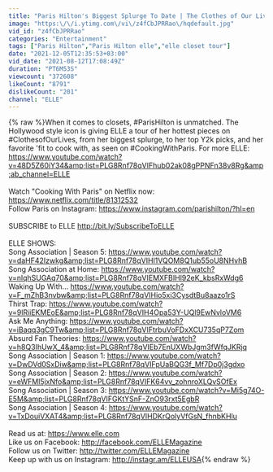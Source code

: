 ```yaml
---
title: "Paris Hilton's Biggest Splurge To Date | The Clothes of Our Lives | ELLE"
image: "https:\/\/i.ytimg.com\/vi\/z4fCbJPRRao\/hqdefault.jpg"
vid_id: "z4fCbJPRRao"
categories: "Entertainment"
tags: ["Paris Hilton","Paris Hilton elle","elle closet tour"]
date: "2021-12-05T12:35:53+03:00"
vid_date: "2021-08-12T17:08:49Z"
duration: "PT6M53S"
viewcount: "372608"
likeCount: "8791"
dislikeCount: "201"
channel: "ELLE"
---
```

{% raw %}When it comes to closets, #ParisHilton is unmatched. The Hollywood style icon is giving ELLE a tour of her hottest pieces on #ClothesofOurLives, from her biggest splurge, to her top Y2k picks, and her favorite 'fit to cook with, as seen on #CookingWithParis. For more ELLE: <a rel="nofollow" target="blank" href="https://www.youtube.com/watch?v=48D5Z60iY34&amp;list=PLG8Rnf78qVIFhub02ak08gPPNFn38v8Rg&amp;ab_channel=ELLE">https://www.youtube.com/watch?v=48D5Z60iY34&amp;list=PLG8Rnf78qVIFhub02ak08gPPNFn38v8Rg&amp;ab_channel=ELLE</a><br /><br />Watch &quot;Cooking With Paris&quot; on Netflix now: <a rel="nofollow" target="blank" href="https://www.netflix.com/title/81312532">https://www.netflix.com/title/81312532</a><br />Follow Paris on Instagram: <a rel="nofollow" target="blank" href="https://www.instagram.com/parishilton/?hl=en">https://www.instagram.com/parishilton/?hl=en</a><br /><br />SUBSCRIBE to ELLE <a rel="nofollow" target="blank" href="http://bit.ly/SubscribeToELLE">http://bit.ly/SubscribeToELLE</a><br /> <br />ELLE SHOWS:<br />Song Association | Season 5: <a rel="nofollow" target="blank" href="https://www.youtube.com/watch?v=daHF42Izwkg&amp;list=PLG8Rnf78qVIHl1VQOM8Q1ub55oU8NHvhB">https://www.youtube.com/watch?v=daHF42Izwkg&amp;list=PLG8Rnf78qVIHl1VQOM8Q1ub55oU8NHvhB</a><br />Song Association at Home: <a rel="nofollow" target="blank" href="https://www.youtube.com/watch?v=nlqhSUGAq70&amp;list=PLG8Rnf78qVIEMXFBIHl92eK_kbsRxWdg6">https://www.youtube.com/watch?v=nlqhSUGAq70&amp;list=PLG8Rnf78qVIEMXFBIHl92eK_kbsRxWdg6</a><br />Waking Up With… <a rel="nofollow" target="blank" href="https://www.youtube.com/watch?v=F_mZhB3nvbw&amp;list=PLG8Rnf78qVIHio5xi3CysdtBu8aazo1rS">https://www.youtube.com/watch?v=F_mZhB3nvbw&amp;list=PLG8Rnf78qVIHio5xi3CysdtBu8aazo1rS</a><br />Thirst Trap: <a rel="nofollow" target="blank" href="https://www.youtube.com/watch?v=9lRiiEKMEoE&amp;list=PLG8Rnf78qVIH4Opa53Y-UQl9EwNvloVM6">https://www.youtube.com/watch?v=9lRiiEKMEoE&amp;list=PLG8Rnf78qVIH4Opa53Y-UQl9EwNvloVM6</a><br />Ask Me Anything: <a rel="nofollow" target="blank" href="https://www.youtube.com/watch?v=iBaqq3gC9Tw&amp;list=PLG8Rnf78qVIFtrbuVoFDxXCU735qP7Zom">https://www.youtube.com/watch?v=iBaqq3gC9Tw&amp;list=PLG8Rnf78qVIFtrbuVoFDxXCU735qP7Zom</a><br />Absurd Fan Theories: <a rel="nofollow" target="blank" href="https://www.youtube.com/watch?v=h8Q3IhUwX_4&amp;list=PLG8Rnf78qVIEb7EnUXWbJgm3fWfqJKRjq">https://www.youtube.com/watch?v=h8Q3IhUwX_4&amp;list=PLG8Rnf78qVIEb7EnUXWbJgm3fWfqJKRjq</a><br />Song Association | Season 1: <a rel="nofollow" target="blank" href="https://www.youtube.com/watch?v=DwDVd0SxDiw&amp;list=PLG8Rnf78qVIFpUaBQG3f_Mf7Dp0j3gdxo">https://www.youtube.com/watch?v=DwDVd0SxDiw&amp;list=PLG8Rnf78qVIFpUaBQG3f_Mf7Dp0j3gdxo</a><br />Song Association | Season 2: <a rel="nofollow" target="blank" href="https://www.youtube.com/watch?v=eWFMl5jxNfo&amp;list=PLG8Rnf78qVIFK64vv_zohnroXLQvSOfEx">https://www.youtube.com/watch?v=eWFMl5jxNfo&amp;list=PLG8Rnf78qVIFK64vv_zohnroXLQvSOfEx</a><br />Song Association | Season 3: <a rel="nofollow" target="blank" href="https://www.youtube.com/watch?v=Mi5g74O-E5M&amp;list=PLG8Rnf78qVIFGKtYSnF-ZnO93rxt5EgbR">https://www.youtube.com/watch?v=Mi5g74O-E5M&amp;list=PLG8Rnf78qVIFGKtYSnF-ZnO93rxt5EgbR</a><br />Song Association | Season 4: <a rel="nofollow" target="blank" href="https://www.youtube.com/watch?v=TxDouiVXAT4&amp;list=PLG8Rnf78qVIHDKrQolyVfGsN_fhnbKHlu">https://www.youtube.com/watch?v=TxDouiVXAT4&amp;list=PLG8Rnf78qVIHDKrQolyVfGsN_fhnbKHlu</a><br /> <br />Read us at: <a rel="nofollow" target="blank" href="https://www.elle.com">https://www.elle.com</a><br />Like us on Facebook: <a rel="nofollow" target="blank" href="http://facebook.com/ELLEMagazine">http://facebook.com/ELLEMagazine</a>  <br />Follow us on Twitter: <a rel="nofollow" target="blank" href="http://twitter.com/ELLEMagazine">http://twitter.com/ELLEMagazine</a>  <br />Keep up with us on Instagram: <a rel="nofollow" target="blank" href="http://instagr.am/ELLEUSA">http://instagr.am/ELLEUSA</a>{% endraw %}
